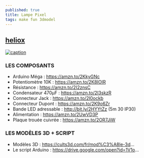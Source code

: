 ```yaml
---
published: true
title: Lampe Pixel
tags: make fun 3dmodel
---
```

## [heliox](https://www.youtube.com/watch?v=94nbqv7Jhlo)

[![caption](https://img.youtube.com/vi/94nbqv7Jhlo/0.jpg)](https://www.youtube.com/watch?v=94nbqv7Jhlo)

### LES COMPOSANTS
- Arduino Méga : https://amzn.to/2KkyGNc
- Potentiomètre 10K : https://amzn.to/2K8IOIR
- Résistance : https://amzn.to/2I2znsC
- Condensateur 470µF : https://amzn.to/2I3skzR
- Connecteur Jack : https://amzn.to/2I0ockb
- Connecteur Dupont : https://amzn.to/2K9o6Zr
- Bande LED adressable : http://bit.ly/2HYYtZz (5m 30 IP30)
- Alimentation : https://amzn.to/2UwVD3P
- Plaque trouée cuivrée : https://amzn.to/2OR7JiW

### LES MODÈLES 3D + SCRIPT
- Modèles 3D : https://cults3d.com/fr/mod%C3%A8le-3d...
- Le script Arduino : https://drive.google.com/open?id=1V1o...
